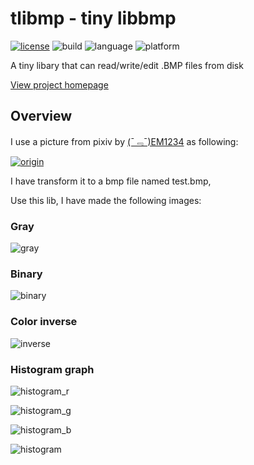 # tlibmp - tiny libbmp

[![license](https://img.shields.io/github/license/mashape/apistatus.svg?maxAge=2592000)](http://opensource.org/licenses/MIT)
![build](https://img.shields.io/badge/build-success-brightgreen.svg)
![language](https://img.shields.io/badge/language-C-green.svg)
![platform](https://img.shields.io/badge/platform-POSIX--compatible-lightgray.svg)

A tiny libary that can read/write/edit .BMP files from disk

[View project homepage](http://www.short-circuits.org/tlibmp/index.html)

## Overview

I use a picture from pixiv by
[(ˉ﹃ˉ)EM1234](https://www.pixiv.net/member.php?id=8467971) as following:

[![origin](http://www.short-circuits.org/tlibmp/test.bmp)](https://www.pixiv.net/member_illust.php?mode=medium&amp;illust_id=61057871)

I have transform it to a bmp file named test.bmp,

Use this lib, I have made the following images:

### Gray

![gray](http://www.short-circuits.org/tlibmp/out_gray.bmp)

### Binary

![binary](http://www.short-circuits.org/tlibmp/out_binary.bmp)

### Color inverse

![inverse](http://www.short-circuits.org/tlibmp/out_inverse.bmp)

### Histogram graph

![histogram_r](http://www.short-circuits.org/tlibmp/out_histogram_r.bmp)

![histogram_g](http://www.short-circuits.org/tlibmp/out_histogram_g.bmp)

![histogram_b](http://www.short-circuits.org/tlibmp/out_histogram_b.bmp)

![histogram](http://www.short-circuits.org/tlibmp/out_histogram.bmp)
